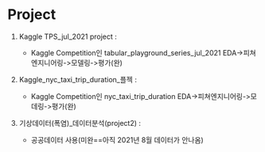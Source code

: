 # Project

1. Kaggle TPS_jul_2021 project : 
    - Kaggle Competition인 tabular_playground_series_jul_2021 EDA->피쳐엔지니어링->모델링->평가(완)

2. Kaggle_nyc_taxi_trip_duration_플젝 : 
    - Kaggle Competition인 nyc_taxi_trip_duration EDA->피쳐엔지니어링->모데링->평가(완)

3. 기상데이터(폭염)_데이터분석(project2) : 
    - 공공데이터 사용(미완==아직 2021년 8월 데이터가 안나옴)
